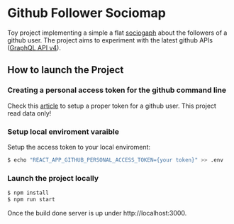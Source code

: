 # Github Follower Sociomap

Toy project implementing a simple a flat [sociogaph](https://en.wikipedia.org/wiki/Sociometry) about the followers of a github user.
The project aims to experiment with the latest github APIs ([GraphQL API v4](https://developer.github.com/v4/)).

## How to launch the Project

### Creating a personal access token for the github command line

Check this [article](https://help.github.com/en/github/authenticating-to-github/creating-a-personal-access-token-for-the-command-line) to setup a proper token for a github user.
This project read data only!

### Setup local enviroment varaible
Setup the access token to your local enviroment:

```bash
$ echo "REACT_APP_GITHUB_PERSONAL_ACCESS_TOKEN={your token}" >> .env
```

### Launch the project locally

```bash
$ npm install
$ npm run start
```
Once the build done server is up under http://localhost:3000.

